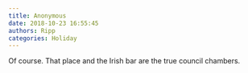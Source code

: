 ```yaml
---
title: Anonymous
date: 2018-10-23 16:55:45
authors: Ripp
categories: Holiday
---
```


 Of course.  That place and the Irish bar are the true council chambers.
